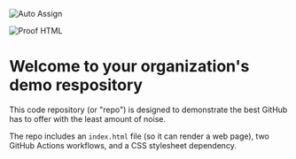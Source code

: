 ![Auto Assign](https://github.com/threefrd/demo-repository/actions/workflows/auto-assign.yml/badge.svg)

![Proof HTML](https://github.com/threefrd/demo-repository/actions/workflows/proof-html.yml/badge.svg)

# Welcome to your organization's demo respository
This code repository (or "repo") is designed to demonstrate the best GitHub has to offer with the least amount of noise.

The repo includes an `index.html` file (so it can render a web page), two GitHub Actions workflows, and a CSS stylesheet dependency.

